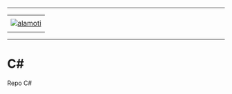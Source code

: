 -----

<div align="center">
    <table>
        <tr>
         <td align="center"></td>
        </tr> 
        <tr>
            <td>
                <a href="https://alamoti.net/">
                    <img alt="alamoti" src="https://joaopauloaramuni.github.io/image/alamoti-logo.png?raw=true"/>
                </a>
            </td>
        </tr>
        <tr>
            <td align="center"></td>
        </tr> 
    </table>
</div>

-----

# C#
Repo C#
